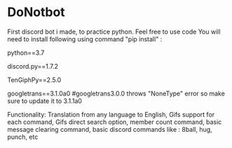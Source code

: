 # DoNotbot
First discord bot i made, to practice python.
Feel free to use code
You will need to install following using command "pip install" :

python==3.7

discord.py==1.7.2

TenGiphPy==2.5.0

googletrans==3.1.0a0 #googletrans3.0.0 throws "NoneType" error so make sure to update it to 3.1.1a0



Functionality:
Translation from any language to English,
Gifs support for each command,
Gifs direct search option,
member count command,
basic message clearing command,
basic discord commands like :
  8ball,
  hug,
  punch,
  etc

